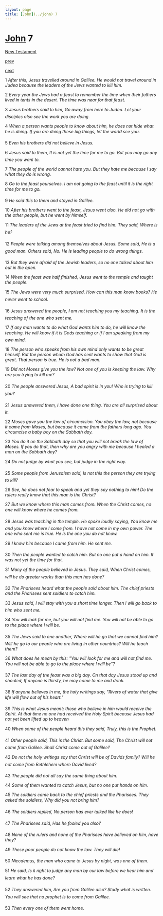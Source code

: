 ```yaml
---
layout: page
title: [John](../john) 7
---
```


# [John](../john) 7

[New Testament](/new-testament)


[prev](john-6.html)


[next](john-8.html)

1 _After this, Jesus travelled around in Galilee. He would not travel around in Judea because the leaders of the Jews wanted to kill him._

2 _Every year the Jews had a feast to remember the time when their fathers lived in tents in the desert. The time was near for that feast._

3 _Jesus brothers said to him, Go away from here to Judea. Let your disciples also see the work you are doing._

4 _When a person wants people to know about him, he does not hide what he is doing. If you are doing these big things, let the world see you._

5 _Even his brothers did not believe in Jesus._

6 _Jesus said to them, It is not yet the time for me to go. But you may go any time you want to._

7 _The people of the world cannot hate you. But they hate me because I say what they do is wrong._

8 _Go to the feast yourselves. I am not going to the feast until it is the right time for me to go._

9 _He said this to them and stayed in Galilee._

10 _After his brothers went to the feast, Jesus went also. He did not go with the other people,  but he went by himself._

11 _The leaders of the Jews at the feast tried to find him. They said, Where is he?_

12 _People were talking among themselves about Jesus. Some said, He is a good man.  Others said, No. He is leading people to do wrong things._

13 _But they were afraid of the Jewish leaders, so no one talked about him out in the open._

14 _When the feast was half finished, Jesus went to the temple and taught the people._

15 _The Jews were very much surprised. How can this man know books? He never went to school._

16 _Jesus answered the people, I am not teaching you my teaching. It is the teaching of the one who sent me._

17 _If any man wants to do what God wants him to do, he will know the teaching. He will know if it is Gods teaching or if I am speaking from my own mind._

18 _The person who speaks from his own mind only wants to be great himself. But the person whom God has sent wants to show that God is great. That person is true. He is not a bad man._

19 _Did not Moses give you the law? Not one of you is keeping the law. Why are you trying to kill me?_

20 _The people answered Jesus, A bad spirit is in you! Who is trying to kill you?_

21 _Jesus answered them, I have done one thing. You are all surprised about it._

22 _Moses gave you the law of circumcision. You obey the law, not because it came from Moses, but because it came from the fathers long ago. You circumcise a baby boy on the Sabbath day._

23 _You do it on the Sabbath day so that you will not break the law of Moses. If you do that,  then why are you angry with me because I healed a man on the Sabbath day?_

24 _Do not judge by what you see, but judge in the right way._

25 _Some people from Jerusalem said, Is not this the person they are trying to kill?_

26 _See, he does not fear to speak and yet they say nothing to him! Do the rulers really know that this man is the Christ?_

27 _But we know where this man comes from. When the Christ comes, no one will know where he comes from._

28 _Jesus was teaching in the temple. He spoke loudly saying, You know me and you know where I come from. I have not come in my own power. The one who sent me is true. He is the one you do not know._

29 _I know him because I came from him. He sent me._

30 _Then the people wanted to catch him. But no one put a hand on him. It was not yet the time for that._

31 _Many of the people believed in Jesus. They said, When Christ comes, will he do greater works than this man has done?_

32 _The Pharisees heard what the people said about him. The chief priests and the Pharisees sent soldiers to catch him._

33 _Jesus said, I will stay with you a short time longer. Then I will go back to him who sent me._

34 _You will look for me, but you will not find me. You will not be able to go to the place where I will be._

35 _The Jews said to one another, Where will he go that we cannot find him? Will he go to our people who are living in other countries? Will he teach them?_

36 _What does he mean by this: "You will look for me and will not find me. You will not be able to go to the place where I will be"?_

37 _The last day of the feast was a big day. On that day Jesus stood up and shouted, If anyone is thirsty, he may come to me and drink._

38 _If anyone believes in me, the holy writings say, "Rivers of water that give life will flow out of his heart." _

39 _This is what Jesus meant: those who believe in him would receive the Spirit. At that time no one had received the Holy Spirit because Jesus had not yet been lifted up to heaven_

40 _When some of the people heard this they said, Truly, this is the Prophet._

41 _Other people said, This is the Christ. But some said, The Christ will not come from Galilee. Shall Christ come out of Galilee?_

42 _Do not the holy writings say that Christ will be of Davids family? Will he not come from Bethlehem where David lived?_

43 _The people did not all say the same thing about him._

44 _Some of them wanted to catch Jesus, but no one put hands on him._

45 _The soldiers came back to the chief priests and the Pharisees. They asked the soldiers,  Why did you not bring him?_

46 _The soldiers replied, No person has ever talked like he does!_

47 _The Pharisees said, Has he fooled you also?_

48 _None of the rulers and none of the Pharisees have believed on him, have they?_

49 _These poor people do not know the law. They will die!_

50 _Nicodemus, the man who came to Jesus by night, was one of them._

51 _He said, Is it right to judge any man by our law before we hear him and learn what he has done?_

52 _They answered him, Are you from Galilee also? Study what is written. You will see that no prophet is to come from Galilee._

53 _Then every one of them went home._

